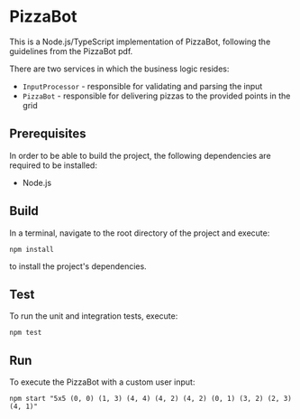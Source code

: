 # PizzaBot

This is a Node.js/TypeScript implementation of PizzaBot, following the guidelines from the PizzaBot pdf.

There are two services in which the business logic resides:

- `InputProcessor` - responsible for validating and parsing the input
- `PizzaBot` - responsible for delivering pizzas to the provided points in the grid

## Prerequisites

In order to be able to build the project, the following dependencies are required to be installed:

- Node.js

## Build

In a terminal, navigate to the root directory of the project and execute:

```
npm install
```

to install the project's dependencies.

## Test

To run the unit and integration tests, execute:

```
npm test
```

## Run

To execute the PizzaBot with a custom user input:

```
npm start "5x5 (0, 0) (1, 3) (4, 4) (4, 2) (4, 2) (0, 1) (3, 2) (2, 3) (4, 1)"
```